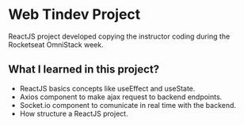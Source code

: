 # Web Tindev Project

ReactJS project developed copying the instructor coding during the Rocketseat OmniStack week.

## What I learned in this project?

- ReactJS basics concepts like useEffect and useState.
- Axios component to make ajax request to backend endpoints.
- Socket.io component to comunicate in real time with the backend.
- How structure a ReactJS project.
